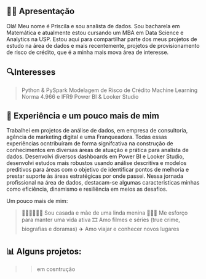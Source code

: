 ## 👋🏽 Apresentação

 Olá! Meu nome é Priscila e sou analista de dados. Sou bacharela em Matemática e atualmente estou cursando um MBA em Data Science e Analytics na USP. Estou aqui para compartilhar parte dos meus projetos de estudo na área de dados e mais recentemente, projetos de provisionamento de risco de crédito, que é a minha mais mova área de interesse.

## 🔍Interesses

> Python & PySpark
> Modelagem de Risco de Crédito
> Machine Learning
> Norma 4.966 e IFR9
> Power BI & Looker Studio

## 📝 Experiência e um pouco mais de mim

Trabalhei em projetos de análise de dados, em empresa de consultoria, agência de marketing digital e uma Franqueadora. Todas essas experiências ocntribuíram de forma signifcativa na construção de conhecimentos em diversas áreas de atuação e prática para analista de dados. Desenvolvi diversos dashboards em Power BI e Looker Studio, desenvolvi estudos mais robustos usando análise descritiva e modelos preditivos para áreas com o objetivo de identificar pontos de melhoria e prestar suporte às áreas estratégicas por onde passei. 
Nessa jornada profissional na área de dados, destacam-se algumas caracteristicas minhas como eficiência, dinamismo e resiliência em meios as desafios.

Um pouco mais de mim:
> 👨🏽‍👩🏽‍👧🏽 Sou casada e mãe de uma linda menina
> 🏋🏽‍♂️ Me esforço para manter uma vida ativa
> 🎞️ Amo filmes e séries (true crime, biografias e doramas)
> ✈️ Amo viajar e conhecer novos lugares 

## 📊 Alguns projetos:

>> em cosntrução
